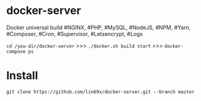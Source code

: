 # docker-server
Docker universal build
#NGINX, #PHP, #MySQL, #NodeJS, #NPM, #Yarn, #Composer, #Cron, #Supervisor, #Letsencrypt, #Logs

```cd /you-dir/docker-server``` >>>
```./docker.sh build start``` >>>
```docker-compose ps```

# Install
```git clone https://github.com/lin69x/docker-server.git --branch master```
